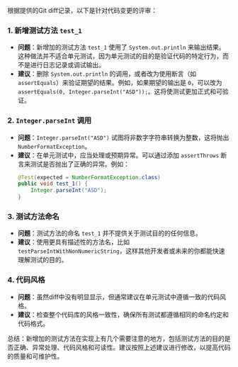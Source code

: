 根据提供的Git diff记录，以下是针对代码变更的评审：

### 1. 新增测试方法 `test_1`
- **问题**：新增加的测试方法 `test_1` 使用了 `System.out.println` 来输出结果。这种做法并不适合单元测试，因为单元测试的目的是验证代码的特定行为，而不是进行日志记录或调试输出。
- **建议**：删除 `System.out.println` 的调用，或者改为使用断言（如 `assertEquals`）来验证期望的结果。例如，如果期望的输出是 `0`，可以改为 `assertEquals(0, Integer.parseInt("ASD"));`。这将使测试更加正式和可验证。

### 2. `Integer.parseInt` 调用
- **问题**：`Integer.parseInt("ASD")` 试图将非数字字符串转换为整数，这将抛出 `NumberFormatException`。
- **建议**：在单元测试中，应当处理或预期异常。可以通过添加 `assertThrows` 断言来测试是否抛出了正确的异常。例如：
  ```java
  @Test(expected = NumberFormatException.class)
  public void test_1() {
      Integer.parseInt("ASD");
  }
  ```

### 3. 测试方法命名
- **问题**：测试方法的命名 `test_1` 并不提供关于测试目的的任何信息。
- **建议**：使用更具有描述性的方法名，比如 `testParseIntWithNonNumericString`，这样其他开发者或未来的你都能快速理解测试的目的。

### 4. 代码风格
- **问题**：虽然diff中没有明显显示，但通常建议在单元测试中遵循一致的代码风格。
- **建议**：检查整个代码库的风格一致性，确保所有测试都遵循相同的命名约定和代码格式。

总结：新增加的测试方法在实现上有几个需要注意的地方，包括测试方法的目的是否正确、异常处理、代码风格和可读性。建议按照上述建议进行修改，以提高代码的质量和可维护性。